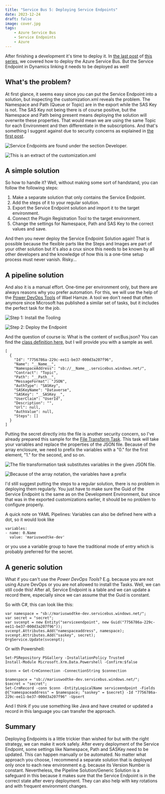 ```yaml
---
title: "Service Bus 5: Deploying Service Endpoints"
date: 2023-12-24
draft: false
image: cover.jpg
tags: 
    - Azure Service Bus
    - Service Endpoints
    - Azure
---
```


After finishing a development it's time to deploy it. In [the last post](/post/servicebus/biceps) of [this series](/post/servicebus), we covered how to deploy the Azure Service Bus. But the Service Endpoint in Dynamics linking it needs to be deployed as well!

## What's the problem?
At first glance, it seems easy since you can put the Service Endpoint into a solution, but inspecting the customization.xml reveals the problem. The Namespace and Path (Queue or Topic) are in the export while the SAS Key is not. The SAS Key not being there is of course positive, but the Namespace and Path being present means deploying the solution will overwrite these properties. That would mean we are using the same Topic for each Environment and then differentiate in the subscriptions. And that's something I suggest against due to security concerns as explained in [the first post](/post/servicebus/exporting-events).

![Service Endpoints are found under the section Developer.](addToSolution.png)

![This is an extract of the customization.xml](solutionContent.png)

## A simple solution
So how to handle it? Well, without making some sort of handstand, you can follow the following steps:
1. Make a separate solution that only contains the Service Endpoint.
1. Add the steps of it to your regular solution.
1. Export the Service Endpoint solution and import it to the target environment.
1. Connect the Plugin Registration Tool to the target environment.
1. Change the settings for Namespace, Path and SAS Key to the correct values and save.

And then you never deploy the Service Endpoint Solution again! That is possible because the flexible parts like the Steps and Images are part of your other solution but it's also a crux since this needs to be known by all other developers and the knowledge of how this is a one-time setup process must never vanish. Risky...

## A pipeline solution
And also it is a manual effort. One-time per environment only, but there are always reasons why you prefer automation.
For this, we will use the help of the [Power DevOps Tools](https://marketplace.visualstudio.com/items?itemName=WaelHamze.xrm-ci-framework-build-tasks) of Wael Hamze. A tool we don't need that often anymore since Microsoft has published a similar set of tasks, but it includes the perfect task for the job.

![Step 1: Install the Tooling](pdtInstall.png)

![Step 2: Deploy the Endpoint](pdtDeploy.png)

And the question of course is: What is the content of svcBus.json?
You can find the [class definition here](https://github.com/WaelHamze/xrm-ci-framework/blob/master/MSDYNV9/Xrm.Framework.CI/Xrm.Framework.CI.Common/PluginRegistration/ServiceEndpt.cs), but I will provide you with a sample as well.

```
[
  {
    "Id": "7756786a-229c-ee11-be37-000d3a207f96",
    "Name": "__Name__",
    "NamespaceAddress": "sb://__Name__.servicebus.windows.net/",
    "Contract": "Topic",
    "Path": "__Path__",
    "MessageFormat": "JSON",
    "AuthType": "SASKey",
    "SASKeyName": "Dataverse",
    "SASKey": "__SASKey__",
    "UserClaim": "UserId",
    "Description": "",
    "Url": null,
    "AuthValue": null,
    "Steps": []
  }
]
```

Putting the secret directly into the file is another security concern, so I've already prepared this sample for the [File Transform Task](https://learn.microsoft.com/en-us/azure/devops/pipelines/tasks/reference/file-transform-v1?view=azure-pipelines). This task will take your variables and replace the properties of the JSON file. Because of the array enclosure, we need to prefix the variables with a "0." for the first element, "1." for the second, and so on.

![The file transformation task substitutes variables in the given JSON file.](filetransform.png)

![Because of the array notation, the variables have a prefix](variables.png)

I'd still suggest putting the steps to a regular solution, there is no problem in deploying them regularly. You just have to make sure the Guid of the Service Endpoint is the same as on the Development Environment, but since that was in the exported customizations earlier, it should be no problem to configure properly.

A quick note on YAML Pipelines: Variables can also be defined here with a dot, so it would look like
```
variables:
- name: 0.Name
  value: 'mariuswodtke-dev' 
```
or you use a variable group to have the traditional mode of entry which is probably preferred for the secret.

## A generic solution
What if you can't use the _Power DevOps Tools_? E.g. because you are not using Azure DevOps or you are not allowed to install the Tasks. Well, we can still code this! After all, Service Endpoint is a table and we can update a record there, especially since we can assume that the Guid is constant.

So with C#, this can look like this:
```
var namespace = "sb://mariuswodtke-dev.servicebus.windows.net/";
var secret = "secret";
var svcenpt = new Entity("serviceendpoint", new Guid("7756786a-229c-ee11-be37-000d3a207f96"));
svcenpt.Attributes.Add("namespaceaddress", namespace);
svcenpt.Attributes.Add("saskey", secret);
OrgService.Update(svcenpt);
```

Or with Powershell:
```
Set-PSRepository PSGallery -InstallationPolicy Trusted
Install-Module Microsoft.Xrm.Data.Powershell -Confirm:$false

$conn = Get-CrmConnection -ConnectionString $connection

$namespace = "sb://mariuswodtke-dev.servicebus.windows.net/";
$secret = "secret";
Set-CrmRecord -conn $conn -EntityLogicalName serviceendpoint -Fields @{"namespaceaddress" = $namespace; "saskey" = $secret} -Id "7756786a-229c-ee11-be37-000d3a207f96" -Upsert
```

And I think if you use something like Java and have created or updated a record in this language you can transfer the approach.

## Summary
Deploying Endpoints is a little trickier than wished for but with the right strategy, we can make it work safely. After every deployment of the Service Endpoint, some settings like Namespace, Path and SASKey need to be updated. This can happen manually or be automated.
No matter what approach you choose, I recommend a separate solution that is deployed only once to each new environment e.g. because its Version Number is constant. Nevertheless, the Pipeline Solution/Generic Solution is a safeguard in this because it makes sure that the Service Endpoint is in the correct state after every deployment. They can also help with key rotations and with frequent environment changes.